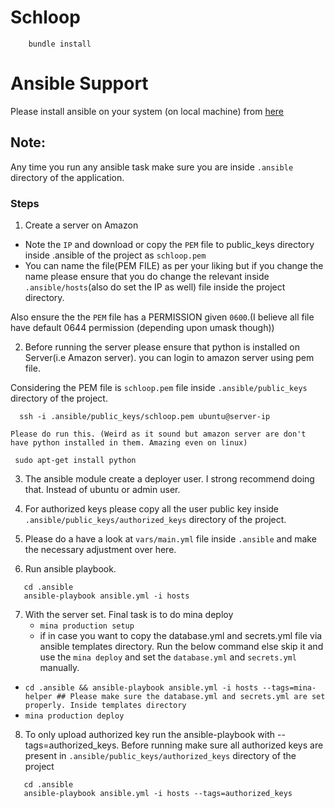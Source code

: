 # Schloop

 ```
     bundle install
 ```

# Ansible Support

Please install ansible on your system (on local machine) from [here](http://docs.ansible.com/ansible/intro_installation.html)

## Note: 
  Any time you run any ansible task make sure you are inside `.ansible` directory of the application.

### Steps
1. Create a server on Amazon

  - Note the `IP` and download or copy the `PEM` file to public_keys directory inside .ansible of the project as `schloop.pem` 
   - You can name the file(PEM FILE) as per your liking but if you change the name please ensure that you do change the relevant inside `.ansible/hosts`(also do set the IP as well) file inside the project directory. 

  Also ensure the the `PEM` file has a PERMISSION given `0600`.(I believe all file have default 0644 permission (depending upon umask though))


2. Before running the server please ensure that python is installed on Server(i.e Amazon server). you can login to amazon server using pem file.

  Considering the PEM file is `schloop.pem` file inside `.ansible/public_keys` directory of the project.

   ```
     ssh -i .ansible/public_keys/schloop.pem ubuntu@server-ip 

   ```
    Please do run this. (Weird as it sound but amazon server are don't have python installed in them. Amazing even on linux) 
   ``` 
    sudo apt-get install python
   ```

3. The ansible module create a deployer user. I strong recommend doing that. Instead of ubuntu or admin user. 

4. For authorized keys please copy all the user public key inside `.ansible/public_keys/authorized_keys` directory of the project.

5. Please do a have a look at `vars/main.yml` file inside `.ansible` and make the necessary adjustment over here.

6. Run ansible playbook.
  ```
     cd .ansible
     ansible-playbook ansible.yml -i hosts
  ```

7. With the server set. Final task is to do mina deploy
   - `mina production setup`
   - if in case you want to copy the database.yml and secrets.yml file via ansible templates directory. Run the below command else skip it and use the `mina deploy` and set the `database.yml` and `secrets.yml` manually.
  - `cd .ansible && ansible-playbook ansible.yml -i hosts --tags=mina-helper ## Please make sure the database.yml and secrets.yml are set properly. Inside templates directory`
  - `mina production deploy`


8. To only upload authorized key run the ansible-playbook with --tags=authorized_keys. Before running make sure all authorized keys are present in `.ansible/public_keys/authorized_keys`  directory of the project
  ```
     cd .ansible
     ansible-playbook ansible.yml -i hosts --tags=authorized_keys
  ```
